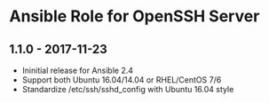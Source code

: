 Ansible Role for OpenSSH Server
===============================

1.1.0 - 2017-11-23
------------------

-   Ininitial release for Ansible 2.4
-   Support both Ubuntu 16.04/14.04 or RHEL/CentOS 7/6
-   Standardize /etc/ssh/sshd\_config with Ubuntu 16.04 style

